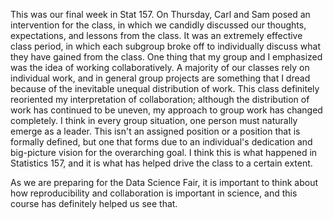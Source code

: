 This was our final week in Stat 157. On Thursday, Carl and Sam posed an intervention for the class, in which we candidly discussed our thoughts, expectations, and lessons from the class. It was an extremely effective class period, in which each subgroup broke off to individually discuss what they have gained from the class. One thing that my group and I emphasized was the idea of working collaboratively. A majority of our classes rely on individual work, and in general group projects are something that I dread because of the inevitable unequal distribution of work. This class definitely reoriented my interpretation of collaboration; although the distribution of work has continued to be uneven, my approach to group work has changed completely. I think in every group situation, one person must naturally emerge as a leader. This isn't an assigned position or a position that is formally defined, but one that forms due to an individual's dedication and big-picture vision for the overarching goal. I think this is what happened in Statistics 157, and it is what has helped drive the class to a certain extent.

As we are preparing for the Data Science Fair, it is important to think about how reproducibility and collaboration is important in science, and this course has definitely helped us see that.
